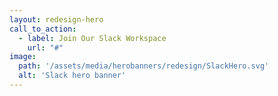 ```yaml
---
layout: redesign-hero
call_to_action:
  - label: Join Our Slack Workspace
    url: "#"
image:
  path: '/assets/media/herobanners/redesign/SlackHero.svg'
  alt: 'Slack hero banner'
---
```

